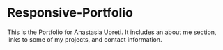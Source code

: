 # Responsive-Portfolio
This is the Portfolio for Anastasia Upreti. It includes an about me section, links to some of my projects, and contact information.



    

